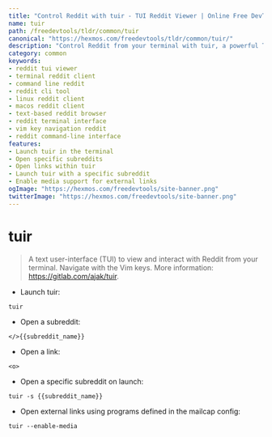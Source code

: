 ```yaml
---
title: "Control Reddit with tuir - TUI Reddit Viewer | Online Free DevTools by Hexmos"
name: tuir
path: /freedevtools/tldr/common/tuir
canonical: "https://hexmos.com/freedevtools/tldr/common/tuir/"
description: "Control Reddit from your terminal with tuir, a powerful TUI Reddit viewer. Browse subreddits, open links, and manage your Reddit experience. Free online tool, no registration required."
category: common
keywords:
- reddit tui viewer
- terminal reddit client
- command line reddit
- reddit cli tool
- linux reddit client
- macos reddit client
- text-based reddit browser
- reddit terminal interface
- vim key navigation reddit
- reddit command-line interface
features:
- Launch tuir in the terminal
- Open specific subreddits
- Open links within tuir
- Launch tuir with a specific subreddit
- Enable media support for external links
ogImage: "https://hexmos.com/freedevtools/site-banner.png"
twitterImage: "https://hexmos.com/freedevtools/site-banner.png"
---
```


# tuir

> A text user-interface (TUI) to view and interact with Reddit from your terminal.
> Navigate with the Vim keys.
> More information: <https://gitlab.com/ajak/tuir>.

- Launch tuir:

`tuir`

- Open a subreddit:

`</>{{subreddit_name}}`

- Open a link:

`<o>`

- Open a specific subreddit on launch:

`tuir -s {{subreddit_name}}`

- Open external links using programs defined in the mailcap config:

`tuir --enable-media`
